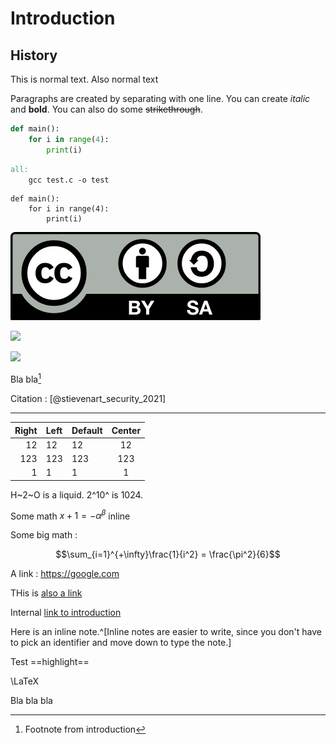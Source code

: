 # Introduction

## History

This is normal text.
Also normal text

Paragraphs are created by separating with one line.
You can create *italic* and **bold**. You can also do some ~~strikethrough~~.

```python {#lst:code caption="Listing caption"}
def main():
    for i in range(4):
        print(i)
```

```makefile
all:
    gcc test.c -o test
```

    def main():
        for i in range(4):
            print(i)

![](media/logo_cc-by-sa.png)

![](media/logo_cc-by-sa)

![](logo_cc-by-sa.png)

Bla bla[^1]

[^1]: Footnote from introduction

<!-- TODO debug the crossref filter -->

<!-- Reference to the code [@fig:cc-by-sa] -->

Citation : [@stievenart_security_2021]

--------------

| Right | Left | Default | Center |
|------:|:-----|---------|:------:|
|   12  |  12  |    12   |    12  |
|  123  |  123 |   123   |   123  |
|    1  |    1 |     1   |     1  |

H~2~O is a liquid.  2^10^ is 1024.

Some math $x+1=-\alpha^\beta$ inline

Some big math :

$$\sum_{i=1}^{+\infty}\frac{1}{i^2} = \frac{\pi^2}{6}$$

A link : <https://google.com>

THis is [also a link](https://google.com)

Internal [link to introduction](#introduction)

Here is an inline note.^[Inline notes are easier to write, since
you don't have to pick an identifier and move down to type the
note.]

Test ==highlight== 

<!-- :smile: :wink: -->

\LaTeX

Bla bla bla